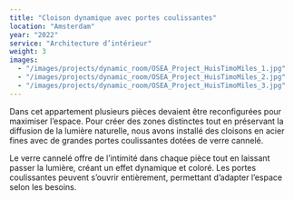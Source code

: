 ```yaml
---
title: "Cloison dynamique avec portes coulissantes"
location: "Amsterdam"
year: "2022"
service: "Architecture d’intérieur"
weight: 3
images:
  - "/images/projects/dynamic_room/OSEA_Project_HuisTimoMiles_1.jpg"
  - "/images/projects/dynamic_room/OSEA_Project_HuisTimoMiles_2.jpg"
  - "/images/projects/dynamic_room/OSEA_Project_HuisTimoMiles_3.jpg"
---
```


Dans cet appartement plusieurs pièces devaient être reconfigurées pour maximiser l’espace. Pour créer des zones distinctes tout en préservant la diffusion de la lumière naturelle, nous avons installé des cloisons en acier fines avec de grandes portes coulissantes dotées de verre cannelé.

Le verre cannelé offre de l’intimité dans chaque pièce tout en laissant passer la lumière, créant un effet dynamique et coloré. Les portes coulissantes peuvent s’ouvrir entièrement, permettant d’adapter l’espace selon les besoins.
